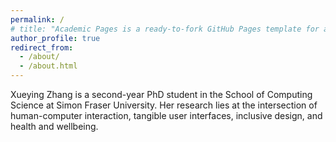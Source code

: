 ```yaml
---
permalink: /
# title: "Academic Pages is a ready-to-fork GitHub Pages template for academic personal websites"
author_profile: true
redirect_from: 
  - /about/
  - /about.html
---
```


Xueying Zhang is a second-year PhD student in the School of Computing Science at Simon Fraser University. Her research lies at the intersection of human-computer interaction, tangible user interfaces, inclusive design, and health and wellbeing.